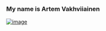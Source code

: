 

<!--
**artemvhvn/artemvhvn** is a ✨ _special_ ✨ repository because its `README.md` (this file) appears on your GitHub profile.

Here are some ideas to get you started:

- 🔭 I’m currently working on ...
- 🌱 I’m currently learning ...
- 👯 I’m looking to collaborate on ...
- 🤔 I’m looking for help with ...
- 💬 Ask me about ...
- 📫 How to reach me: ...
- 😄 Pronouns: ...
- ⚡ Fun fact: ...
-->

### My name is Artem Vakhviiainen

[![image](https://user-images.githubusercontent.com/116809153/226099199-605cea6e-08e5-461e-88ae-f59f5f11bceb.png)
]([linkedin](https://www.linkedin.com/in/artemvhvn/))
